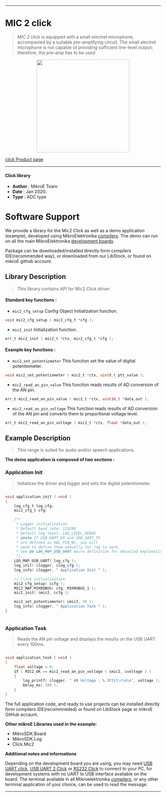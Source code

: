 
---
# MIC 2 click

> MIC 2 click is equipped with a small electret microphone, accompanied by a suitable pre-amplifying circuit. The small electret microphone is not capable of providing sufficient line-level output; therefore, the pre-amp has to be used

<p align="center">
  <img src="https://download.mikroe.com/images/click_for_ide/mic2_click.png" height=300px>
</p>

[click Product page](https://www.mikroe.com/mic-2-click)

---


#### Click library 

- **Author**        : MikroE Team
- **Date**          : Jan 2020.
- **Type**          : ADC type


# Software Support

We provide a library for the Mic2 Click 
as well as a demo application (example), developed using MikroElektronika 
[compilers](https://shop.mikroe.com/compilers). 
The demo can run on all the main MikroElektronika [development boards](https://shop.mikroe.com/development-boards).

Package can be downloaded/installed directly form compilers IDE(recommended way), or downloaded from our LibStock, or found on mikroE github account. 

## Library Description

> This library contains API for Mic2 Click driver.

#### Standard key functions :

- `mic2_cfg_setup` Config Object Initialization function.
```c
void mic2_cfg_setup ( mic2_cfg_t *cfg ); 
```

- `mic2_init` Initialization function.
```c
err_t mic2_init ( mic2_t *ctx, mic2_cfg_t *cfg );
```

#### Example key functions :

- `mic2_set_potentiometer` This function set the value of digital potentiometer.
```c
void mic2_set_potentiometer ( mic2_t *ctx, uint8_t ptt_value );
```

- `mic2_read_an_pin_value` This function reads results of AD conversion of the AN pin.
```c
err_t mic2_read_an_pin_value ( mic2_t *ctx, uint16_t *data_out );
```

- `mic2_read_an_pin_voltage` This function reads results of AD conversion of the AN pin and converts them to proportional voltage level.
```c
err_t mic2_read_an_pin_voltage ( mic2_t *ctx, float *data_out );
```

## Example Description

> This range is suited for audio and/or speech applications.

**The demo application is composed of two sections :**

### Application Init 

> Initializes the driver and logger and sets the digital potentiometer.

```c

void application_init ( void )
{
    log_cfg_t log_cfg;
    mic2_cfg_t cfg;

    /** 
     * Logger initialization.
     * Default baud rate: 115200
     * Default log level: LOG_LEVEL_DEBUG
     * @note If USB_UART_RX and USB_UART_TX 
     * are defined as HAL_PIN_NC, you will 
     * need to define them manually for log to work. 
     * See @b LOG_MAP_USB_UART macro definition for detailed explanation.
     */
    LOG_MAP_USB_UART( log_cfg );
    log_init( &logger, &log_cfg );
    log_info( &logger, " Application Init " );

    // Click initialization.
    mic2_cfg_setup( &cfg );
    MIC2_MAP_MIKROBUS( cfg, MIKROBUS_1 );
    mic2_init( &mic2, &cfg );

    mic2_set_potentiometer( &mic2, 35 );
    log_info( &logger, " Application Task " );
}
  
```

### Application Task

> Reads the AN pin voltage and displays the results on the USB UART every 100ms.

```c

void application_task ( void )
{
    float voltage = 0;
    if ( MIC2_OK == mic2_read_an_pin_voltage ( &mic2, &voltage ) ) 
    {
        log_printf( &logger, " AN Voltage : %.3f[V]\r\n\n", voltage );
        Delay_ms( 100 );
    }
} 

```

The full application code, and ready to use projects can be  installed directly form compilers IDE(recommneded) or found on LibStock page or mikroE GitHub accaunt.

**Other mikroE Libraries used in the example:** 

- MikroSDK.Board
- MikroSDK.Log
- Click.Mic2

**Additional notes and informations**

Depending on the development board you are using, you may need 
[USB UART click](https://shop.mikroe.com/usb-uart-click), 
[USB UART 2 Click](https://shop.mikroe.com/usb-uart-2-click) or 
[RS232 Click](https://shop.mikroe.com/rs232-click) to connect to your PC, for 
development systems with no UART to USB interface available on the board. The 
terminal available in all Mikroelektronika 
[compilers](https://shop.mikroe.com/compilers), or any other terminal application 
of your choice, can be used to read the message.



---
